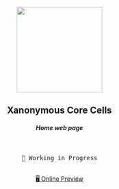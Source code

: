 <p align="center">
<img src="https://i.imgur.com/Fh6D3uv.webp" width="200"/>
</p>

<h2 align="center">
Xanonymous Core Cells
</h2><h5 align="center">Home web page</h5><br>

<pre align="center">
🧪 Working in Progress
</pre>

<p align="center">
<br>
<a href="https://xcc.tw">🖥 Online Preview</a>
<br><br>
</p>
